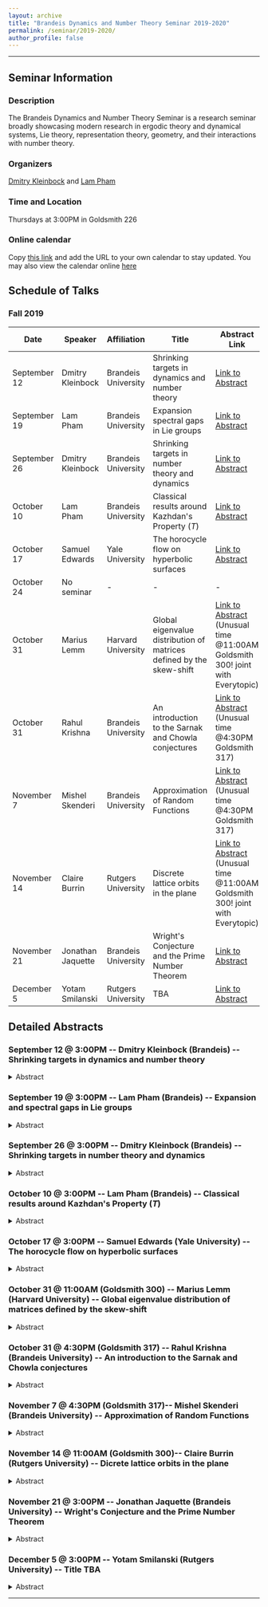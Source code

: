 ```yaml
---
layout: archive
title: "Brandeis Dynamics and Number Theory Seminar 2019-2020"
permalink: /seminar/2019-2020/
author_profile: false
---
```


-----

## Seminar Information

### Description
The Brandeis Dynamics and Number Theory Seminar is a research seminar broadly showcasing modern research in ergodic theory and dynamical systems, Lie theory, representation theory, geometry, and their interactions with number theory.

### Organizers
[Dmitry Kleinbock](http://people.brandeis.edu/~kleinboc/) and [Lam Pham](http://www.lamlaurentpham.com)

### Time and Location
Thursdays at 3:00PM in Goldsmith 226

### Online calendar
Copy [this link](https://calendar.google.com/calendar/ical/l0nnrafa2ggks31rhbug4l9jas%40group.calendar.google.com/public/basic.ics) and add the URL to your own calendar to stay updated. You may also view the calendar online [here](https://calendar.google.com/calendar/embed?src=l0nnrafa2ggks31rhbug4l9jas%40group.calendar.google.com&ctz=America%2FNew_York)

## Schedule of Talks

### Fall 2019

|Date|Speaker|Affiliation|Title|Abstract Link|
|---|---|---|---|---|
|September 12|Dmitry Kleinbock|Brandeis University|Shrinking targets in dynamics and number theory|[Link to Abstract](#talk-1)|
|September 19|Lam Pham|Brandeis University|Expansion spectral gaps in Lie groups|[Link to Abstract](#talk-2)|
|September 26|Dmitry Kleinbock|Brandeis University|Shrinking targets in number theory and dynamics|[Link to Abstract](#talk-3)|
|October 10|Lam Pham|Brandeis University|Classical results around Kazhdan's Property $(T)$|[Link to Abstract](#talk-5)|
|October 17|Samuel Edwards|Yale University|The horocycle flow on hyperbolic surfaces|[Link to Abstract](#talk-6)|
|October 24|No seminar|-|-|-|
|October 31|Marius Lemm|Harvard University|Global eigenvalue distribution of matrices defined by the skew-shift|[Link to Abstract](#talk-7) (Unusual time @11:00AM Goldsmith 300! joint with Everytopic)|
|October 31|Rahul Krishna|Brandeis University| An introduction to the Sarnak and Chowla conjectures|[Link to Abstract](#talk-8) (Unusual time @4:30PM Goldsmith 317)|
|November 7|Mishel Skenderi|Brandeis University|Approximation of Random Functions|[Link to Abstract](#talk-9) (Unusual time @4:30PM Goldsmith 317)|
|November 14|Claire Burrin|Rutgers University|Discrete lattice orbits in the plane|[Link to Abstract](#talk-10) (Unusual time @11:00AM Goldsmith 300! joint with Everytopic)|
|November 21|Jonathan Jaquette|Brandeis University|Wright's Conjecture and the Prime Number Theorem|[Link to Abstract](#talk-11)|
|December 5|Yotam Smilanski|Rutgers University|TBA|[Link to Abstract](#talk-12)|

<!---
|October 3|-|-|-|[Link to Abstract](#talk-4)|
-->

## Detailed Abstracts

### September 12 @ 3:00PM -- Dmitry Kleinbock (Brandeis) -- Shrinking targets in dynamics and number theory <a name="talk-1"></a>
<details>
  <summary>Abstract</summary>
This is going to be an introduction to an active area of ergodic theory and dynamics, with applications to number theory. No background will be assumed, all are welcome.
</details>

### September 19 @ 3:00PM -- Lam Pham (Brandeis) -- Expansion and spectral gaps in Lie groups <a name="talk-2"></a>
<details>
  <summary>Abstract</summary>
I will survey recent results on various forms of expansion in groups. This is an old topic rooted in Lie theory and representation theory with many deep connections to number theory, geometry, dynamics, and even computing. I will present classical constructions due to Margulis, Kazhdan, and Lubotzky-Phillips-Sarnak and explain the breakthrough work of Bourgain and Gamburd on expansion in thin groups. Finally, I will present related works on improvements and generalizations of the Tits alternative and Kazhdan's Property $(T)$. The talk will be self-contained, with no background assumed.
</details>

### September 26 @ 3:00PM -- Dmitry Kleinbock (Brandeis) -- Shrinking targets in number theory and dynamics <a name="talk-3"></a>
<details>
  <summary>Abstract</summary>
  This is a sequel to the talk I gave on Sept 12. I will provide its brief synopsis (so it's OK if you missed it) and then proceed to describe more slowly what I briefly mentioned at the end of the previous talk, give examples and applications, and highlight the remarkable connection of ergodic theory with shrinking targets to Diophantine approximation.
</details>

### October 10 @ 3:00PM -- Lam Pham (Brandeis) -- Classical results around Kazhdan's Property $(T)$ <a name="talk-5"></a>
<details>
  <summary>Abstract</summary>
  In 1967, Kazhdan introduced (at the time only 20 years old) introduced a fundamental concept in representation theory, now known as Property $(T)$. I will give an introduction to Property $(T)$ with proofs of classical results and some examples and applications. With roots in Lie groups and representation theory, it has been highly influential in several other areas of mathematics, most notably geometry, number theory, dynamics, rigidity, and combinatorics. The talk should be accessible to any graduate student.
</details>

### October 17 @ 3:00PM -- Samuel Edwards (Yale University) -- The horocycle flow on hyperbolic surfaces <a name="talk-6"></a>
<details>
  <summary>Abstract</summary>
The horocycle flow on finite-volume hyperbolic surfaces is one of the most well-understood unipotent flows in homogeneous dynamics. In particular, its relation with the geodesic flow allows one to use exponential mixing to obtain “polynomially fast” effective equidistribution of all non-closed horocycle orbits. We will discuss a few aspects of the statements of effective equidistribution, and explain how similar results may be obtained for the horocycle flow on infinite-volume geometrically finite hyperbolic surfaces.
</details>

### October 31 @ 11:00AM (Goldsmith 300) -- Marius Lemm (Harvard University) -- Global eigenvalue distribution of matrices defined by the skew-shift <a name="talk-7"></a>
<details>
  <summary>Abstract</summary>
We consider large Hermitian matrices whose entries are defined by evaluating the exponential function along orbits of the skew-shift $\binom{j}{2}\omega+j\cdot y+x \mod 1$ for irrational frequency $\omega$. We prove that the global eigenvalue distribution of these matrices converges to the corresponding distributions from random matrix theory, namely, the Wigner semicircle law for square matrices and the Marchenko-Pastur law for rectangular matrices. The result evidences the quasi-random nature of the skew-shift dynamics. This is joint work with Arka Adhikari and Horng-Tzer Yau.
</details>

### October 31 @ 4:30PM (Goldsmith 317) -- Rahul Krishna (Brandeis University) -- An introduction to the Sarnak and Chowla conjectures <a name="talk-8"></a>
<details>
  <summary>Abstract</summary>
The prime number theorem states that the number of primes $\pi(x)$ up to size $x$ is asymptotically $x/\log x$. An elementary restatement is that the Liouville function $\lambda(n)$ does not correlate with the constant function. In 2009, Sarnak suggested a far reaching conjectural generalization of this fact: that the Liouville function should not correlate with any sequence coming from a dynamical system of zero topological entropy.
Recently, there has been some beautiful progress on this conjecture by Tao, Tao-Teravainen, Franzikinakis, and Franzikinakis-Host-Kra (to name a few!). I will try to explain some aspects of these recent developments.
</details>

### November 7 @ 4:30PM (Goldsmith 317)-- Mishel Skenderi (Brandeis University) -- Approximation of Random Functions <a name="talk-9"></a>
<details>
  <summary>Abstract</summary>
This talk will be based on joint work with Dmitry Kleinbock that has been motivated by several recent papers (among them, those of Athreya-Margulis, Bourgain, Ghosh-Gorodnik-Nevo, Kelmer-Yu). Given a certain sort of group $G$ and certain sorts of functions $f: \mathbb{R}^n \to \mathbb{R}$ and $\psi : \mathbb{R}^n \to \mathbb{R}_{>0}$, we obtained necessary and sufficient conditions so that for Haar-almost every $g \in G$, there exist infinitely many (respectively, finitely many) $v \in \mathbb{Z}^n$ for which $|(f \circ g)(v)| \leq \psi(\|v\|),$ where $\|\cdot\|$ is an arbitrary norm on $\mathbb{R}^n$. As a consequence of our methods, we obtained generalizations to the case of vector-valued (simultaneous). We also obtained sufficient conditions for uniform approximation. Our methods involved probabilistic results in the geometry of numbers that go back several decades to the work of Siegel, Rogers, and Schmidt; these methods have recently found new life thanks to a 2009 paper of Athreya-Margulis. 
</details>

### November 14 @ 11:00AM (Goldsmith 300)-- Claire Burrin (Rutgers University) -- Dicrete lattice orbits in the plane <a name="talk-10"></a>
<details>
  <summary>Abstract</summary>
Take a lattice in $\mathrm{SL}(2,\mathbb{R})$ and let it act linearly on the plane. Its orbits will be either discrete or dense. If we take a discrete lattice orbit;  how are its points distributed in the plane? We will see examples, illustrate what makes this question challenging, and what can be said using some ideas from number theory. The latter bit is based on recent work with Amos Nevo, Rene Rühr, and Barak Weiss.
</details>

### November 21 @ 3:00PM -- Jonathan Jaquette (Brandeis University) -- Wright's Conjecture and the Prime Number Theorem <a name="talk-11"></a>
<details>
  <summary>Abstract</summary>
</details>

### December 5 @ 3:00PM -- Yotam Smilanski (Rutgers University) -- Title TBA <a name="talk-12"></a>
<details>
  <summary>Abstract</summary>
</details>

-----

<!--- 



### Date @ 3:00PM -- Speaker (Affiliation) -- Title <a name="talk-4"></a>
<details>
  <summary>Abstract</summary>
</details>

-->

